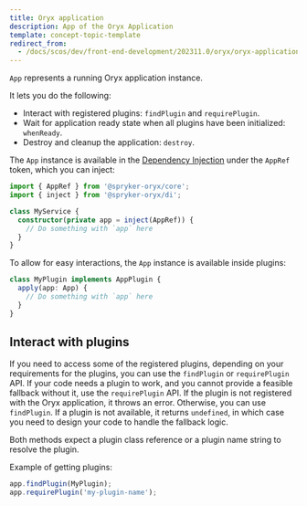 ```yaml
---
title: Oryx application
description: App of the Oryx Application
template: concept-topic-template
redirect_from:
  - /docs/scos/dev/front-end-development/202311.0/oryx/oryx-application-orchestration/oryx-application.html
---
```



`App` represents a running Oryx application instance.

It lets you do the following:

- Interact with registered plugins: `findPlugin` and `requirePlugin`.
- Wait for application ready state when all plugins have been initialized: `whenReady`.
- Destroy and cleanup the application: `destroy`.

The `App` instance is available in the [Dependency Injection](/docs/scos/dev/front-end-development/{{page.version}}/oryx/architecture/dependency-injection/dependency-injection.html) under the `AppRef` token, which you can inject:

```ts
import { AppRef } from '@spryker-oryx/core';
import { inject } from '@spryker-oryx/di';

class MyService {
  constructor(private app = inject(AppRef)) {
    // Do something with `app` here
  }
}
```

To allow for easy interactions, the `App` instance is available inside plugins:

```ts
class MyPlugin implements AppPlugin {
  apply(app: App) {
    // Do something with `app` here
  }
}
```

## Interact with plugins

If you need to access some of the registered plugins, depending on your requirements for the plugins, you can use the `findPlugin` or `requirePlugin` API. If your code needs a plugin to work, and you cannot provide a feasible fallback without it, use the `requirePlugin` API. If the plugin is not registered with the Oryx application, it throws an error. Otherwise, you can use `findPlugin`. If a plugin is not available, it returns `undefined`, in which case you need to design your code to handle the fallback logic.

Both methods expect a plugin class reference or a plugin name string to resolve the plugin.

Example of getting plugins:

```ts
app.findPlugin(MyPlugin);
app.requirePlugin('my-plugin-name');
```

